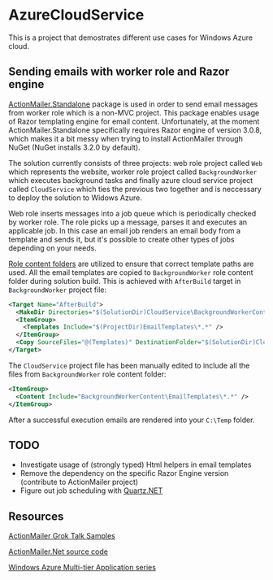 AzureCloudService
=================

This is a project that demostrates different use cases for Windows Azure cloud.

Sending emails with worker role and Razor engine
------------------------------------------------

[ActionMailer.Standalone][1] package is used in order
to send email messages from worker role which is a non-MVC project. This package enables usage of
Razor templating engine for email content. Unfortunately, at the moment ActionMailer.Standalone
specifically requires Razor engine of version 3.0.8, which makes it a bit messy when trying to install
ActionMailer through NuGet (NuGet installs 3.2.0 by default).

The solution currently consists of three projects: web role project called `Web` which represents
the website, worker role project called `BackgroundWorker` which executes background tasks and finally
azure cloud service project called `CloudService` which ties the previous two together
and is neccessary to deploy the solution to Widows Azure.

Web role inserts messages into a job queue which is periodically checked by worker role.
The role picks up a message, parses it and executes an applicable job. In this case an email job
renders an email body from a template and sends it, but it's possible to create other types of jobs
depending on your needs.

[Role content folders][2] are utilized to ensure that correct template paths are used. All the email
templates are copied to `BackgroundWorker` role content folder during solution build. This is achieved
with `AfterBuild` target in `BackgroundWorker` project file:

```xml
<Target Name="AfterBuild">
  <MakeDir Directories="$(SolutionDir)CloudService\BackgroundWorkerContent\EmailTemplates" Condition="!Exists('$(SolutionDir)CloudService\BackgroundWorkerContent\EmailTemplates')" />
  <ItemGroup>
    <Templates Include="$(ProjectDir)EmailTemplates\*.*" />
  </ItemGroup>
  <Copy SourceFiles="@(Templates)" DestinationFolder="$(SolutionDir)CloudService\BackgroundWorkerContent\EmailTemplates" />
</Target>
```

The `CloudService` project file has been manually edited to include all the files from `BackgroundWorker`
role content folder:

```xml
<ItemGroup>
  <Content Include="BackgroundWorkerContent\EmailTemplates\*.*" />
</ItemGroup>
```

After a successful execution emails are rendered into your `C:\Temp` folder.

TODO
----

* Investigate usage of (strongly typed) Html helpers in email templates
* Remove the dependency on the specific Razor Engine version (contribute to ActionMailer project)
* Figure out job scheduling with [Quartz.NET][3]

Resources
---------

[ActionMailer Grok Talk Samples](https://github.com/philjones88/DNDN-ActionMailer)

[ActionMailer.Net source code](https://bitbucket.org/swaj/actionmailer.net/wiki/Home)

[Windows Azure Multi-tier Application series](http://www.windowsazure.com/en-us/develop/net/tutorials/multi-tier-web-site/1-overview/)

[1]:http://nuget.org/packages/ActionMailer.Standalone/

[2]:http://blogs.msdn.com/b/philliphoff/archive/2012/06/08/add-files-to-your-windows-azure-package-using-role-content-folders.aspx

[3]:http://www.quartz-scheduler.net/
